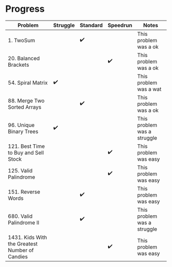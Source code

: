 # Progress
| Problem                 | Struggle    | Standard  | Speedrun | Notes |
| ---                     | ---         | ---       | ---      | ---   |
| 1. TwoSum |             |   ✔️    |      | This problem was a ok|
| 20. Balanced Brackets |            |       |    ✔️  | This problem was a ok|
| 54. Spiral Matrix |       ✔️      |       |      | This problem was a wat|
| 88. Merge Two Sorted Arrays |             |   ✔️    |      | This problem was a ok|
| 96. Unique Binary Trees  |      ✔️       |       |      | This problem was a struggle|
| 121. Best Time to Buy and Sell Stock |             |       |   ✔️   | This problem was easy|
| 125. Valid Palindrome  |            |       |   ✔️   | This problem was easy|
| 151. Reverse Words  |            |   ✔️    |      | This problem was easy|
| 680. Valid Palindrome II |             |    ✔️   |      | This problem was a struggle|
|1431. Kids With the Greatest Number of Candies |             |       |   ✔️   | This problem was easy|
